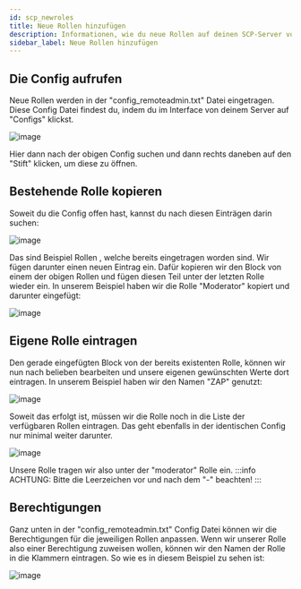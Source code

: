 ```yaml
---
id: scp_newroles
title: Neue Rollen hinzufügen
description: Informationen, wie du neue Rollen auf deinen SCP-Server von ZAP-Hosting hinzufügen kannst - ZAP-Hosting.com Dokumentationen
sidebar_label: Neue Rollen hinzufügen
---
```


## Die Config aufrufen
Neue Rollen werden in der "config_remoteadmin.txt" Datei eingetragen.
Diese Config Datei findest du, indem du im Interface von deinem Server auf "Configs" klickst.

![image](https://user-images.githubusercontent.com/13604413/159182711-19402a7e-8383-4cd0-b37b-f6c68f97c997.png)

Hier dann nach der obigen Config suchen und dann rechts daneben auf den "Stift" klicken, um diese zu öffnen.

## Bestehende Rolle kopieren
Soweit du die Config offen hast, kannst du nach diesen Einträgen darin suchen:

![image](https://user-images.githubusercontent.com/13604413/159182751-0185aab8-bd2e-4927-b3dd-ea47692f1d67.png)

Das sind Beispiel Rollen , welche bereits eingetragen worden sind.
Wir fügen darunter einen neuen Eintrag ein.
Dafür kopieren wir den Block von einem der obigen Rollen  und fügen diesen Teil unter der letzten Rolle wieder ein.
In unserem Beispiel haben wir die Rolle "Moderator" kopiert und darunter eingefügt:

![image](https://user-images.githubusercontent.com/13604413/159182791-570da30e-7155-4550-b9c6-acf1b21311ab.png)

## Eigene Rolle eintragen
Den gerade eingefügten Block von der bereits existenten Rolle, können wir nun nach belieben bearbeiten und unsere eigenen gewünschten Werte dort eintragen.
In unserem Beispiel haben wir den Namen "ZAP" genutzt:

![image](https://user-images.githubusercontent.com/13604413/159182832-9bee2593-bc9d-403c-88da-ea72ba41cecf.png)

Soweit das erfolgt ist, müssen wir die Rolle noch in die Liste der verfügbaren Rollen eintragen.
Das geht ebenfalls in der identischen Config nur minimal weiter darunter.

![image](https://user-images.githubusercontent.com/13604413/159182860-38595abf-ca1b-460e-a19d-57b338f1af6d.png)

Unsere Rolle tragen wir also unter der "moderator" Rolle ein.
:::info
ACHTUNG: Bitte die Leerzeichen vor und nach dem "-" beachten!
:::

## Berechtigungen
Ganz unten in der "config_remoteadmin.txt" Config Datei können wir die Berechtigungen für die jeweiligen Rollen anpassen.
Wenn wir unserer Rolle also einer Berechtigung zuweisen wollen, können wir den Namen der Rolle in die Klammern eintragen.
So wie es in diesem Beispiel zu sehen ist:

![image](https://user-images.githubusercontent.com/13604413/159182890-baab3f9e-1e3d-4238-bc89-a531217e8d02.png)
